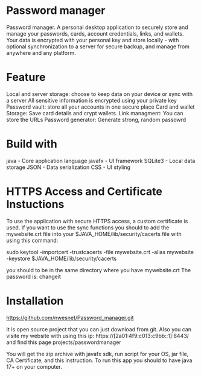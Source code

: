 # Password manager 

Password manager. A personal desktop application to securely store and manage your passwords, cards, account credentials, links, and wallets. Your data is encrypted with your personal key and store locally - with optional synchronization to a server for secure backup, and manage from anywhere and any platform.

# Feature

Local and server storage: choose to keep data on your device or sync with a server
All sensitive information is encrypted using your private key
Password vault: store all your accounts in one secure place
Card and wallet Storage: Save card details and crypt wallets.
Link managment: You can store the URLs 
Password generator: Generate strong, random passowrd

# Build with 

java - Core application language 
javafx - UI framework 
SQLite3 - Local data storage
JSON - Data serialization 
CSS - UI styling

# HTTPS Access and Certificate Instuctions
To use the application with secure HTTPS access, a custom certificate is used. If you want to use the sync functions you should to add the mywebsite.crt file into your $JAVA_HOME/lib/security/cacerts file with using this command:

sudo keytool -importcert -trustcacerts -file mywebsite.crt -alias mywebsite -keystore $JAVA_HOME/lib/security/cacerts

you should to be in the same directory where you have mywebsite.crt The password is: changeit


# Installation

https://github.com/nwesnet/Password_manager.git

It is open source project that you can just download from git.
Also you can visite my website with using this ip:
https://[2a01:4f9:c013:c9bb::1]:8443/
and find this page
projects/passwordmanager


You will get the zip archive with javafx sdk, run script for your OS, jar file, CA Certificate, and this instruction.
To run this app you should to have java 17+ on your computer.


  
